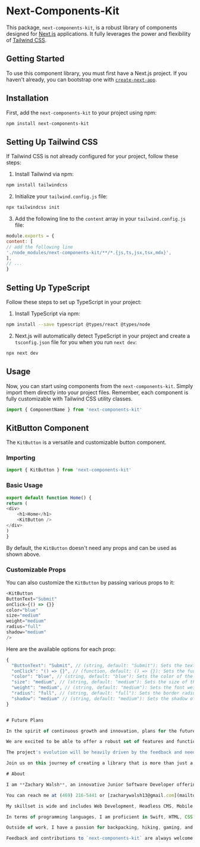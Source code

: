 # Next-Components-Kit

This package, `next-components-kit`, is a robust library of components designed for [Next.js](https://nextjs.org/) applications. It fully leverages the power and flexibility of [Tailwind CSS](https://tailwindcss.com/).

## Getting Started

To use this component library, you must first have a Next.js project. If you haven't already, you can bootstrap one with [`create-next-app`](https://github.com/vercel/next.js/tree/canary/packages/create-next-app).

## Installation

First, add the `next-components-kit` to your project using npm:

```bash
npm install next-components-kit
```

## Setting Up Tailwind CSS

If Tailwind CSS is not already configured for your project, follow these steps:

1. Install Tailwind via npm:

```bash
npm install tailwindcss
```

2. Initialize your `tailwind.config.js` file:

```bash
npx tailwindcss init
```

3. Add the following line to the `content` array in your `tailwind.config.js` file:

```javascript
module.exports = {
content: [
// add the following line
'./node_modules/next-components-kit/**/*.{js,ts,jsx,tsx,mdx}',
],
// ...
}
```

## Setting Up TypeScript

Follow these steps to set up TypeScript in your project:

1. Install TypeScript via npm:
```bash
npm install --save typescript @types/react @types/node
```

2. Next.js will automatically detect TypeScript in your project and create a `tsconfig.json` file for you when you run `next dev`:
```bash
npx next dev
```


## Usage

Now, you can start using components from the `next-components-kit`. Simply import them directly into your project files. Remember, each component is fully customizable with Tailwind CSS utility classes.

```javascript
import { ComponentName } from 'next-components-kit'
```

## KitButton Component

The `KitButton` is a versatile and customizable button component. 

### Importing

```javascript
import { KitButton } from 'next-components-kit'
```

### Basic Usage

```javascript
export default function Home() {
return (
<div>
    <h1>Home</h1>
    <KitButton />
</div>
)
}
```

By default, the `KitButton` doesn't need any props and can be used as shown above.

### Customizable Props

You can also customize the `KitButton` by passing various props to it:

```javascript
<KitButton
ButtonText="Submit"
onClick={() => {}}
color="blue"
size="medium"
weight="medium"
radius="full"
shadow="medium"
/>
```

Here are the available options for each prop:

```javascript
{
  "ButtonText": "Submit", // (string, default: "Submit"): Sets the text of the button.
  "onClick": "() => {}", // (function, default: () => {}): Sets the function to be called on click.
  "color": "blue", // (string, default: "blue"): Sets the color of the button. Available options are "sky", "blue", "indigo", "slate", "red", "rose", "green", "teal", "yellow", "orange", "amber", "purple", "violet", "fuchsia", "gray", "neutral", "stone", "pink", "lime", "cyan", and "emerald".
  "size": "medium", // (string, default: "medium"): Sets the size of the button. Available options are "extraSmall", "small", "medium", "large", "extraLarge", and "extraExtraLarge".
  "weight": "medium", // (string, default: "medium"): Sets the font weight of the button. Available options are "thin", "extraLight", "light", "normal", "medium", "semibold", "bold", "extrabold", and "black".
  "radius": "full", // (string, default: "full"): Sets the border radius of the button. Available options are "none", "small", "medium", "large", and "full".
  "shadow": "medium" // (string, default: "medium"): Sets the shadow of the button. Available options are "none", "small", "medium", "large", and "xl".
}


# Future Plans

In the spirit of continuous growth and innovation, plans for the future development of `next-components-kit` involve transforming it into a fully-fledged UI library. The ultimate goal is to provide a comprehensive set of components that cater to a wide variety of UI needs, creating a tool that is both versatile and highly performant.

We are excited to be able to offer a robust set of features and functionalities that will enhance the user's web development experience. We aim to optimize for maximum performance and minimal load time, to ensure that the tools provided by `next-components-kit` not only meet but exceed your expectations in building modern, responsive web applications.

The project's evolution will be heavily driven by the feedback and needs of the user community. We are committed to implementing feedback and conducting user testing to constantly improve the library's efficiency and versatility.

Join us on this journey of creating a library that is more than just a collection of components but a complete toolkit for building beautiful, interactive, and high-performance web applications.

# About

I am **Zachary Walsh**, an innovative Junior Software Developer offering expertise in both front-end and back-end development. I'm skilled in creating tailored software solutions and web designs to enhance operational productivity and improve user experiences. I am currently on the lookout for a challenging role in web development where I can leverage my skills and contribute to a forward-thinking organization.

You can reach me at (469) 216-5441 or [zacharywalsh13@gmail.com](mailto:zacharywalsh13@gmail.com). You can also find me on [Github](https://github.com/zacharywalsh13/) and [LinkedIn](https://www.linkedin.com/in/zachry-walsh-40b18920b/).

My skillset is wide and includes Web Development, Headless CMS, Mobile Development, UI design, Responsive Design, Firebase, Database Management, MongoDB, Web Hosting, App Distribution, and App Marketing and Sales.

In terms of programming languages, I am proficient in Swift, HTML, CSS, Tailwind CSS, Javascript, Typescript, React, Next.JS, React Native, Node.js, and Express.

Outside of work, I have a passion for backpacking, hiking, gaming, and cooking. These hobbies, in addition to my passion for coding and volunteering, help me to maintain a balanced lifestyle and fuel my creativity. I am committed to continuous learning and growth in both my professional and personal life.

Feedback and contributions to `next-components-kit` are always welcome! 


